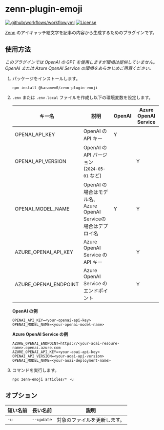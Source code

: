 # zenn-plugin-emoji

[![.github/workflows/workflow.yml](https://github.com/karamem0/zenn-plugin-emoji/actions/workflows/workflow.yml/badge.svg)](https://github.com/karamem0/zenn-plugin-emoji/actions/workflows/workflow.yml)
[![License](https://img.shields.io/github/license/karamem0/zenn-plugin-emoji.svg)](https://github.com/karamem0/zenn-plugin-emoji/blob/main/LICENSE)

[Zenn](https://zenn.dev/) のアイキャッチ絵文字を記事の内容から生成するためのプラグインです。

## 使用方法

*このプラグインでは OpenAI の GPT を使用しますが環境は提供していません。OpenAI または Azure OpenAI Service の環境をあらかじめご用意ください。*

1. パッケージをインストールします。

    ```
    npm install @karamem0/zenn-plugin-emoji
    ```

1. `.env` または `.env.local` ファイルを作成し以下の環境変数を設定します。

    |キー名|説明|OpenAI|Azure OpenAI Service|
    |-|-|-|-|
    |OPENAI_API_KEY|OpenAI の API キー|Y||
    |OPENAI_API_VERSION|OpenAI の API バージョン (`2024-05-01` など)||Y|
    |OPENAI_MODEL_NAME|OpenAI の場合はモデル名、Azure OpenAI Serviceの場合はデプロイ名|Y|Y|
    |AZURE_OPENAI_API_KEY|Azure OpenAI Service の API キー||Y|
    |AZURE_OPENAI_ENDPOINT|Azure OpenAI Service のエンドポイント||Y|

    **OpenAI の例**

    ```
    OPENAI_API_KEY=<your-openai-api-key>
    OPENAI_MODEL_NAME=<your-openai-model-name>
    ```

    **Azure OpenAI Service の例**

    ```
    AZURE_OPENAI_ENDPOINT=https://<your-aoai-resoure-name>.openai.azure.com
    AZURE_OPENAI_API_KEY=<your-aoai-api-key>
    OPENAI_API_VERSION=<your-aoai-api-version>
    OPENAI_MODEL_NAME=<your-aoai-deployment-name>
    ```

1. コマンドを実行します。

    ```
    npx zenn-emoji articles/* -u
    ```

## オプション

|短い名前|長い名前|説明|
|-|-|-|
|`-u`|`--update`|対象のファイルを更新します。|
